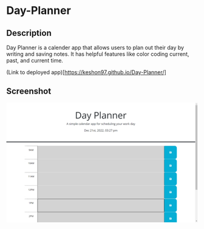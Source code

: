 # Day-Planner

## Description

Day Planner is a calender app that allows users to plan out their day by writing and saving notes. It has helpful features like color coding current, past, and current time.

(Link to deployed app)[https://keshon97.github.io/Day-Planner/]

## Screenshot

<img src ="dayPlanner.png">
